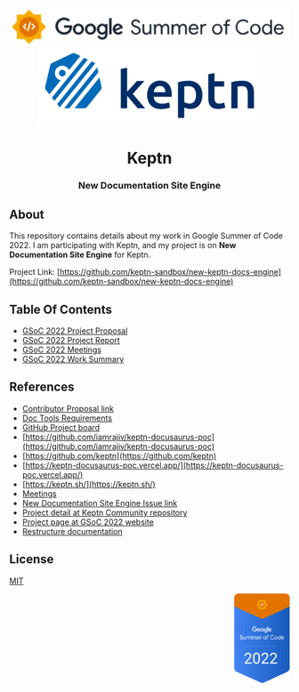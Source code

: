 <div align="center">
<img src="assets/gsoc-2022-1.svg" height="auto" width="600" />
<br />
<img src="assets/gsoc-2022-2.svg" height= "auto" width="400" />
<br />
<h1>Keptn</h1>
<h3>
New Documentation Site Engine
</h3>
</div>

## About

This repository contains details about my work in Google Summer of Code 2022. I am participating with Keptn, and my project is on **New Documentation Site Engine** for Keptn.

Project Link: [https://github.com/keptn-sandbox/new-keptn-docs-engine](https://github.com/keptn-sandbox/new-keptn-docs-engine)

## Table Of Contents

- [GSoC 2022 Project Proposal](GSoC_2022_Project_Proposal.md)
- [GSoC 2022 Project Report](GSoC_2022_Project_Report.md)
- [GSoC 2022 Meetings](GSoC_2022_Meetings.md)
- [GSoC 2022 Work Summary](GSoC_2022_Work_Summary.md)

## References

- [Contributor Proposal link](https://summerofcode.withgoogle.com/media/user/f68762051013/proposal/gAAAAABjGvyZjqW5uiTvSpQ-s46PD6X5k6KtZzJ-9x-PSrVRbNh-4k_mTfVrlZgMKJ7iLBYynUjHJ2pahKD4Su86Xch-Caej8cdp7MOQh5JHHXpiNsoTZDk=.pdf)
- [Doc Tools Requirements](https://docs.google.com/document/d/1VvDtVW-zV8bfhHNrXBNZdJz5s81a1M1eulov8_ahqo0/edit#heading=h.fyeyfl7x8jho)
- [GitHub Project board](https://github.com/keptn-sandbox/new-keptn-docs-engine/projects/1)
- [https://github.com/iamrajiv/keptn-docusaurus-poc](https://github.com/iamrajiv/keptn-docusaurus-poc)
- [https://github.com/keptn](https://github.com/keptn)
- [https://keptn-docusaurus-poc.vercel.app/](https://keptn-docusaurus-poc.vercel.app/)
- [https://keptn.sh/](https://keptn.sh/)
- [Meetings](https://docs.google.com/document/d/1pgI0XW3T9wIix70OZsQ2F-9cGtLmXH1jkyhXm4v-RV0/edit#heading=h.xbcx68nc01mi)
- [New Documentation Site Engine Issue link](https://github.com/keptn/keptn.github.io/issues/994)
- [Project detail at Keptn Community repository](https://github.com/keptn/community/tree/main/mentorship/gsoc/2022/projects/new-docs-site-engine)
- [Project page at GSoC 2022 website](https://summerofcode.withgoogle.com/programs/2022/projects/whEHkPZx)
- [Restructure documentation](https://docs.google.com/document/d/12xVgFSV5Q7keDXOqVFE8pqY0Qkhq--nKsP-7NkVuyjA/edit#heading=h.vm22oe3mkivh)

## License

[MIT](https://github.com/iamrajiv/GSoC-2022/blob/main/LICENSE)

<div align="right">
<img src="assets/gsoc-2022-3.svg" height="auto" width="100" />
</div>
